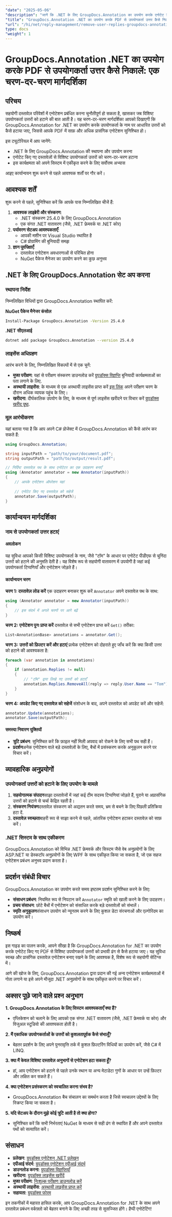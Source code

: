 ```yaml
---
"date": "2025-05-06"
"description": "जानें कि .NET के लिए GroupDocs.Annotation का उपयोग करके एनोटेट किए गए PDF दस्तावेज़ों से विशिष्ट उपयोगकर्ता उत्तरों को कुशलतापूर्वक कैसे हटाया जाए। इस व्यापक गाइड के साथ अपने एनोटेशन प्रबंधन को सुव्यवस्थित करें।"
"title": "GroupDocs.Annotation .NET का उपयोग करके PDF से उपयोगकर्ता उत्तर कैसे निकालें - एक चरण-दर-चरण मार्गदर्शिका"
"url": "/hi/net/reply-management/remove-user-replies-groupdocs-annotation-net/"
type: docs
"weight": 1
---
```


# GroupDocs.Annotation .NET का उपयोग करके PDF से उपयोगकर्ता उत्तर कैसे निकालें: एक चरण-दर-चरण मार्गदर्शिका

## परिचय

सहयोगी दस्तावेज़ परिवेशों में एनोटेशन प्रबंधित करना चुनौतीपूर्ण हो सकता है, खासकर जब विशिष्ट उपयोगकर्ता उत्तरों को हटाने की बात आती है। यह चरण-दर-चरण मार्गदर्शिका आपको दिखाएगी कि GroupDocs.Annotation for .NET का उपयोग करके उपयोगकर्ता के नाम पर आधारित उत्तरों को कैसे हटाया जाए, जिससे आपके PDF में साफ़ और अधिक प्रासंगिक एनोटेशन सुनिश्चित हो।

इस ट्यूटोरियल में आप जानेंगे:
- .NET के लिए GroupDocs.Annotation की स्थापना और उपयोग करना
- एनोटेट किए गए दस्तावेज़ों से विशिष्ट उपयोगकर्ता उत्तरों को चरण-दर-चरण हटाना
- इस कार्यक्षमता को अपने सिस्टम में एकीकृत करने के लिए सर्वोत्तम अभ्यास

आइए कार्यान्वयन शुरू करने से पहले आवश्यक शर्तों पर गौर करें।

## आवश्यक शर्तें

शुरू करने से पहले, सुनिश्चित करें कि आपके पास निम्नलिखित चीजें हैं:
1. **आवश्यक लाइब्रेरी और संस्करण**:
   - .NET संस्करण 25.4.0 के लिए GroupDocs.Annotation
   - एक संगत .NET वातावरण (जैसे, .NET फ्रेमवर्क या .NET कोर)
2. **पर्यावरण सेटअप आवश्यकताएँ**:
   - आपकी मशीन पर Visual Studio स्थापित है
   - C# प्रोग्रामिंग की बुनियादी समझ
3. **ज्ञान पूर्वापेक्षाएँ**:
   - दस्तावेज़ एनोटेशन अवधारणाओं से परिचित होना
   - NuGet पैकेज मैनेजर का उपयोग करने का कुछ अनुभव

## .NET के लिए GroupDocs.Annotation सेट अप करना

### स्थापना निर्देश

निम्नलिखित विधियों द्वारा GroupDocs.Annotation स्थापित करें:

**NuGet पैकेज मैनेजर कंसोल**
```bash
Install-Package GroupDocs.Annotation -Version 25.4.0
```

**\.NET सीएलआई**
```bash
dotnet add package GroupDocs.Annotation --version 25.4.0
```

### लाइसेंस अधिग्रहण

आरंभ करने के लिए, निम्नलिखित विकल्पों में से एक चुनें:
- **मुफ्त परीक्षण**: यहां से परीक्षण संस्करण डाउनलोड करें [ग्रुपडॉक्स विज्ञप्ति](https://releases.groupdocs.com/annotation/net/) बुनियादी कार्यक्षमताओं का पता लगाने के लिए.
- **अस्थायी लाइसेंस**: के माध्यम से एक अस्थायी लाइसेंस प्राप्त करें [इस लिंक](https://purchase.groupdocs.com/temporary-license/) अपने परीक्षण चरण के दौरान अधिक व्यापक पहुंच के लिए।
- **खरीदना**: दीर्घकालिक उपयोग के लिए, के माध्यम से पूर्ण लाइसेंस खरीदने पर विचार करें [ग्रुपडॉक्स खरीद पृष्ठ](https://purchase.groupdocs.com/buy).

### मूल आरंभीकरण

यहां बताया गया है कि आप अपने C# प्रोजेक्ट में GroupDocs.Annotation को कैसे आरंभ कर सकते हैं:

```csharp
using GroupDocs.Annotation;

string inputPath = "path/to/your/document.pdf";
string outputPath = "path/to/output/result.pdf";

// निर्दिष्ट दस्तावेज़ पथ के साथ एनोटेटर का एक उदाहरण बनाएँ
using (Annotator annotator = new Annotator(inputPath))
{
    // आपके एनोटेशन ऑपरेशन यहां
    
    // एनोटेट किए गए दस्तावेज़ को सहेजें
    annotator.Save(outputPath);
}
```

## कार्यान्वयन मार्गदर्शिका

### नाम से उपयोगकर्ता उत्तर हटाएं

#### अवलोकन

यह सुविधा आपको किसी विशिष्ट उपयोगकर्ता के नाम, जैसे "टॉम" के आधार पर एनोटेट पीडीएफ से चुनिंदा उत्तरों को हटाने की अनुमति देती है। यह विशेष रूप से सहयोगी वातावरण में उपयोगी है जहां कई उपयोगकर्ता टिप्पणियाँ और एनोटेशन जोड़ते हैं।

#### कार्यान्वयन चरण

**चरण 1: दस्तावेज़ लोड करें**
एक उदाहरण बनाकर शुरू करें `Annotator` अपने दस्तावेज़ पथ के साथ:

```csharp
using (Annotator annotator = new Annotator(inputPath))
{
    // इस संदर्भ में अगले चरणों पर आगे बढ़ें
}
```

**चरण 2: एनोटेशन पुनः प्राप्त करें**
दस्तावेज़ से सभी एनोटेशन प्राप्त करें `Get()` तरीका:

```csharp
List<AnnotationBase> annotations = annotator.Get();
```

**चरण 3: उत्तरों को फ़िल्टर करें और हटाएं**
प्रत्येक एनोटेशन को दोहराते हुए जाँच करें कि क्या किसी उत्तर को हटाने की आवश्यकता है:

```csharp
foreach (var annotation in annotations)
{
    if (annotation.Replies != null)
    {
        // "टॉम" द्वारा लिखे गए उत्तरों को हटाएँ
        annotation.Replies.RemoveAll(reply => reply.User.Name == "Tom");
    }
}
```

**चरण 4: अपडेट किए गए दस्तावेज़ को सहेजें**
संशोधन के बाद, अपने दस्तावेज़ को अपडेट करें और सहेजें:

```csharp
annotator.Update(annotations);
annotator.Save(outputPath);
```

#### समस्या निवारण युक्तियों
- **त्रुटि प्रबंधन**: सुनिश्चित करें कि फ़ाइल नहीं मिली अपवाद को रोकने के लिए सभी पथ सही हैं।
- **प्रदर्शन**अनेक एनोटेशन वाले बड़े दस्तावेज़ों के लिए, बैचों में प्रसंस्करण करके अनुकूलन करने पर विचार करें।

## व्यावहारिक अनुप्रयोगों

### उपयोगकर्ता उत्तरों को हटाने के लिए उपयोग के मामले
1. **सहयोगात्मक संपादन**साझा दस्तावेजों में जहां कई टीम सदस्य टिप्पणियां जोड़ते हैं, पुराने या अप्रासंगिक उत्तरों को हटाने से चर्चा केंद्रित रहती है।
2. **संस्करण नियंत्रण**दस्तावेज़ संस्करण को अद्यतन करते समय, भ्रम से बचने के लिए पिछली प्रतिक्रिया हटा दें.
3. **दस्तावेज़ स्वच्छता**बाहरी रूप से साझा करने से पहले, आंतरिक एनोटेशन हटाकर दस्तावेज़ को साफ़ करें।

### .NET सिस्टम के साथ एकीकरण
GroupDocs.Annotation को विभिन्न .NET फ्रेमवर्क और सिस्टम जैसे वेब अनुप्रयोगों के लिए ASP.NET या डेस्कटॉप अनुप्रयोगों के लिए WPF के साथ एकीकृत किया जा सकता है, जो एक सहज एनोटेशन प्रबंधन अनुभव प्रदान करता है।

## प्रदर्शन संबंधी विचार
GroupDocs.Annotation का उपयोग करते समय इष्टतम प्रदर्शन सुनिश्चित करने के लिए:
- **संसाधन प्रबंधन**: नियमित रूप से निपटान करें `Annotator` स्मृति को खाली करने के लिए उदाहरण।
- **प्रचय संसाधन**: छोटे बैचों में एनोटेशन को संसाधित करके बड़े दस्तावेज़ों को संभालें।
- **स्मृति अनुकूलन**संसाधन उपयोग को न्यूनतम करने के लिए कुशल डेटा संरचनाओं और एल्गोरिदम का उपयोग करें।

## निष्कर्ष

इस गाइड का पालन करके, आपने सीखा है कि GroupDocs.Annotation for .NET का उपयोग करके एनोटेट किए गए PDF से विशिष्ट उपयोगकर्ता उत्तरों को प्रभावी ढंग से कैसे हटाया जाए। यह सुविधा स्वच्छ और प्रासंगिक दस्तावेज़ एनोटेशन बनाए रखने के लिए आवश्यक है, विशेष रूप से सहयोगी सेटिंग्स में।

आगे की खोज के लिए, GroupDocs.Annotation द्वारा प्रदान की गई अन्य एनोटेशन कार्यक्षमताओं में गोता लगाने या इसे अपने मौजूदा .NET अनुप्रयोगों के साथ एकीकृत करने पर विचार करें।

## अक्सर पूछे जाने वाले प्रश्न अनुभाग

**1. GroupDocs.Annotation के लिए सिस्टम आवश्यकताएँ क्या हैं?**
   - एप्लिकेशन को चलाने के लिए आपको एक संगत .NET वातावरण (जैसे, .NET फ्रेमवर्क या कोर) और विजुअल स्टूडियो की आवश्यकता होती है।

**2. मैं एकाधिक उपयोगकर्ताओं के उत्तरों को कुशलतापूर्वक कैसे संभालूँ?**
   - बेहतर प्रदर्शन के लिए अपने पुनरावृत्ति तर्क में कुशल फ़िल्टरिंग विधियों का उपयोग करें, जैसे C# में LINQ.

**3. क्या मैं केवल विशिष्ट दस्तावेज़ अनुभागों से एनोटेशन हटा सकता हूँ?**
   - हां, आप एनोटेशन को हटाने से पहले उनके स्थान या अन्य मेटाडेटा गुणों के आधार पर उन्हें फ़िल्टर और लक्षित कर सकते हैं।

**4. क्या एनोटेशन प्रसंस्करण को स्वचालित करना संभव है?**
   - GroupDocs.Annotation बैच संचालन का समर्थन करता है जिसे स्वचालन उद्देश्यों के लिए स्क्रिप्ट किया जा सकता है।

**5. यदि सेटअप के दौरान मुझे कोई त्रुटि आती है तो क्या होगा?**
   - सुनिश्चित करें कि सभी निर्भरताएं NuGet के माध्यम से सही ढंग से स्थापित हैं और अपने दस्तावेज़ पथों को सत्यापित करें।

## संसाधन
- **प्रलेखन**: [ग्रुपडॉक्स एनोटेशन .NET प्रलेखन](https://docs.groupdocs.com/annotation/net/)
- **एपीआई संदर्भ**: [ग्रुपडॉक्स एनोटेशन एपीआई संदर्भ](https://reference.groupdocs.com/annotation/net/)
- **डाउनलोड करना**: [ग्रुपडॉक्स विज्ञप्तियाँ](https://releases.groupdocs.com/annotation/net/)
- **खरीदना**: [ग्रुपडॉक्स लाइसेंस खरीदें](https://purchase.groupdocs.com/buy)
- **मुफ्त परीक्षण**: [निःशुल्क परीक्षण डाउनलोड करें](https://releases.groupdocs.com/annotation/net/)
- **अस्थायी लाइसेंस**: [अस्थायी लाइसेंस प्राप्त करें](https://purchase.groupdocs.com/temporary-license/)
- **सहायता**: [ग्रुपडॉक्स फोरम](https://forum.groupdocs.com/c/annotation/)

इन तकनीकों में महारत हासिल करके, आप GroupDocs.Annotation for .NET के साथ अपने दस्तावेज़ प्रबंधन वर्कफ़्लो को बेहतर बनाने के लिए अच्छी तरह से सुसज्जित होंगे। हैप्पी एनोटेटिंग!